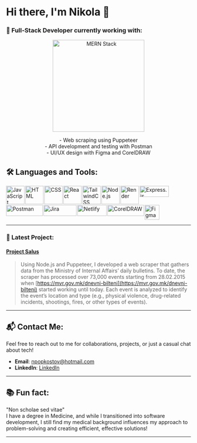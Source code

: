 # Hi there, I'm Nikola 🖖

### 🍏 Full-Stack Developer currently working with: 

<p align="center">
  <!-- MERN Stack Logo -->
  <img src="https://upload.wikimedia.org/wikipedia/commons/thumb/9/94/MERN-logo.png/320px-MERN-logo.png" width="250" height="auto" alt="MERN Stack" />
</p>

<p align="center">
  - Web scraping using Puppeteer<br />
  - API development and testing with Postman<br />
  - UI/UX design with Figma and CorelDRAW
</p>


## 🛠️ Languages and Tools:

<p  style="display: flex; gap: 2px; flex-wrap: wrap;">
  <img src="https://upload.wikimedia.org/wikipedia/commons/thumb/6/6a/JavaScript-logo.png/50px-JavaScript-logo.png?20120221235433" width="50" height="50" alt="JavaScript" />
  <img src="https://upload.wikimedia.org/wikipedia/commons/thumb/6/61/HTML5_logo_and_wordmark.svg/50px-HTML5_logo_and_wordmark.svg.png?20170517184425" width="50" height="50" alt="HTML" />
  <img src="https://upload.wikimedia.org/wikipedia/commons/d/d5/CSS3_logo_and_wordmark.svg" width="50" height="50" alt="CSS" />
  <img src="https://upload.wikimedia.org/wikipedia/commons/a/a7/React-icon.svg" width="50" height="50" alt="React" />
  <img src="https://upload.wikimedia.org/wikipedia/commons/d/d5/Tailwind_CSS_Logo.svg" width="50" height="50" alt="TailwindCSS" />
  <img src="https://upload.wikimedia.org/wikipedia/commons/d/d9/Node.js_logo.svg" width="50" alt="Node.js" />
<img src="https://pbs.twimg.com/profile_images/1735429515541938176/zOO1N7Su_400x400.jpg" height="50" alt="Render" />
  <img src="https://upload.wikimedia.org/wikipedia/commons/6/64/Expressjs.png" width="80" height="30" alt="Express.js" />
  <img src="https://upload.wikimedia.org/wikipedia/commons/c/c2/Postman_%28software%29.png?20211024200826" width="100" height="30" alt="Postman" />
  <img src="https://upload.wikimedia.org/wikipedia/commons/thumb/8/8a/Jira_Logo.svg/76px-Jira_Logo.svg.png?20230123125334" width="90" height="30" alt="Jira" />
  
  <img src="https://upload.wikimedia.org/wikipedia/commons/thumb/9/97/Netlify_logo_%282%29.svg/1920px-Netlify_logo_%282%29.svg.png" width="80" height="30" alt="Netlify" />
  <img src="https://upload.wikimedia.org/wikipedia/commons/thumb/a/a5/CorelDraw_logo_%282%29.svg/1920px-CorelDraw_logo_%282%29.svg.png" width="100" height="30" alt="CorelDRAW" />
  <img src="https://upload.wikimedia.org/wikipedia/commons/thumb/3/33/Figma-logo.svg/800px-Figma-logo.svg.png" height="40" alt="Figma" />
</p>

---

### 🚀 Latest Project:

#### [Project Salus](https://github.com/npopkostov/project-salus)

> Using Node.js and Puppeteer, I developed a web scraper that gathers data from the Ministry of Internal Affairs’ daily bulletins. To date, the scraper has processed over 73,000 events starting from 28.02.2015 when [https://mvr.gov.mk/dnevni-bilteni](https://mvr.gov.mk/dnevni-bilteni) started working until today. Each event is analyzed to identify the event’s location and type (e.g., physical violence, drug-related incidents, shootings, fires, or other types of events).

---

## 📬 Contact Me:
Feel free to reach out to me for collaborations, projects, or just a casual chat about tech!

- **Email**: [npopkostov@hotmail.com](mailto:npopkostov@hotmail.com)
- **LinkedIn**: [LinkedIn](https://www.linkedin.com/in/nikola-pop-kostov-ab195413b/)

---




## 📚 Fun fact:
"Non scholae sed vitae"  
I have a degree in Medicine, and while I transitioned into software development, I still find my medical background influences my approach to problem-solving and creating efficient, effective solutions!

---
